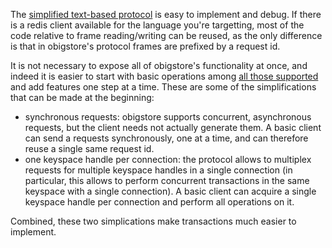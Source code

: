 
The [simplified text-based protocol](protocol.html) is easy to implement and debug.
If there is a redis client available for the language you're targetting, most
of the code relative to frame reading/writing can be reused, as the only
difference is that in obigstore's protocol frames are prefixed by a request
id.

It is not necessary to expose all of obigstore's functionality at once, and
indeed it is easier to start with basic operations among [all those
supported](operations) and add features one step at a time. These are some of
the simplifications that can be made at the beginning:

* synchronous requests: obigstore supports concurrent, asynchronous requests,
  but the client needs not actually generate them. A basic client can send a
  requests synchronously, one at a time, and can therefore reuse a single same
  request id.
* one keyspace handle per connection: the protocol allows to multiplex
  requests for multiple keyspace handles in a single connection (in
  particular, this allows to perform concurrent transactions in the same
  keyspace with a single connection). A basic client can acquire a single
  keyspace handle per connection and perform all operations on it.

Combined, these two simplications make transactions much easier to implement.

<!-- vim: set ft=markdown: -->
